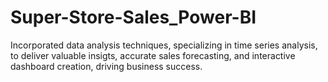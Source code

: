 # Super-Store-Sales_Power-BI

Incorporated data analysis techniques, specializing in time series analysis, to deliver valuable insigts, accurate sales forecasting, and interactive dashboard creation, driving business success.
